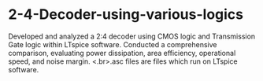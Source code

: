# 2-4-Decoder-using-various-logics
Developed and analyzed a 2:4 decoder using CMOS logic and Transmission Gate logic within LTspice
software. Conducted a comprehensive comparison, evaluating power dissipation, area efficiency,
operational speed, and noise margin.
<.br>.asc files are files which run on LTspice software.
